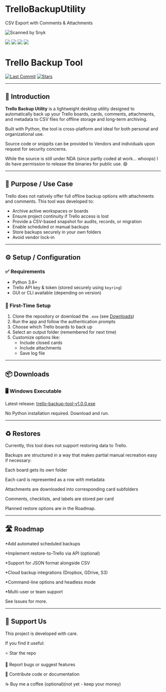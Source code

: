 # TrelloBackupUtility
CSV Export with Comments &amp; Attachments

![Scanned by Snyk](https://img.shields.io/badge/Snyk-Scanned-brightgreen?logo=snyk)

[![][github-release-shield]][github-release-link]
[![][github-release-date-shield]][github-release-link]
[![][github-downloads-shield]][github-downloads-link]
[![][github-downloads-latest-shield]][github-downloads-link]

[github-release-shield]: https://img.shields.io/github/v/release/lofiware/TrelloBackupUtility?style=flat&sort=semver
[github-release-link]: https://github.com/lofiware/TrelloBackupUtility/releases
[github-release-date-shield]: https://img.shields.io/github/release-date/lofiware/TrelloBackupUtility?style=flat
[github-downloads-shield]: https://img.shields.io/github/downloads/lofiware/TrelloBackupUtility/total?style=flat
[github-downloads-latest-shield]: https://img.shields.io/github/downloads/lofiware/TrelloBackupUtility/latest/total?style=flat&label=downloads%40latest
[github-downloads-link]: https://github.com/lofiware/TrelloBackupUtility/releases

# Trello Backup Tool

[![Last Commit](https://img.shields.io/github/last-commit/lofiware/TrelloBackupUtility)](https://github.com/lofiware/TrelloBackupUtility)
[![Stars](https://img.shields.io/github/stars/lofiware/TrelloBackupUtility?style=social)](https://github.com/lofiware/TrelloBackupUtility/stargazers)

---

## 🧭 Introduction

**Trello Backup Utility** is a lightweight desktop utility designed to automatically back up your Trello boards, cards, comments, attachments, and metadata to CSV files for offline storage and long-term archiving.

Built with Python, the tool is cross-platform and ideal for both personal and organizational use.

Source code or snippits can be provided to Vendors and individuals upon request for security concerns.

While the source is still under NDA (since partly coded at work... whoops) I do have permission to release the binaries for public use. 😄

---

## 🎯 Purpose / Use Case

Trello does not natively offer full offline backup options with attachments and comments. This tool was developed to:

- Archive active workspaces or boards
- Ensure project continuity if Trello access is lost
- Provide a CSV-based snapshot for audits, records, or migration
- Enable scheduled or manual backups
- Store backups securely in your own folders
- Avoid vendor lock-in

---

## ⚙️ Setup / Configuration

### ✅ Requirements
- Python 3.8+
- Trello API key & token (stored securely using `keyring`)
- GUI or CLI available (depending on version)

### 🔧 First-Time Setup
1. Clone the repository or download the `.exe` (see [Downloads](https://github.com/lofiware/TrelloBackupUtility/releases))
2. Run the app and follow the authentication prompts
3. Choose which Trello boards to back up
4. Select an output folder (remembered for next time)
5. Customize options like:
   - Include closed cards
   - Include attachments
   - Save log file

---

## 📦 Downloads

### 🖥️ Windows Executable
Latest release: [trello-backup-tool-v1.0.0.exe](https://github.com/lofiware/TrelloBackupUtility/releases)

No Python installation required. Download and run.

---

## ♻️ Restores
Currently, this tool does not support restoring data to Trello.

Backups are structured in a way that makes partial manual recreation easy if necessary:

Each board gets its own folder

Each card is represented as a row with metadata

Attachments are downloaded into corresponding card subfolders

Comments, checklists, and labels are stored per card

Planned restore options are in the Roadmap.

---

## 🛣️ Roadmap
*Add automated scheduled backups

*Implement restore-to-Trello via API (optional)

*Support for JSON format alongside CSV

*Cloud backup integrations (Dropbox, GDrive, S3)

*Command-line options and headless mode

*Multi-user or team support

See Issues for more.

---

## 💖 Support Us
This project is developed with care.

If you find it useful:

⭐ Star the repo

🐛 Report bugs or suggest features

🤝 Contribute code or documentation

☕ Buy me a coffee (optional)(not yet - keep your money)
